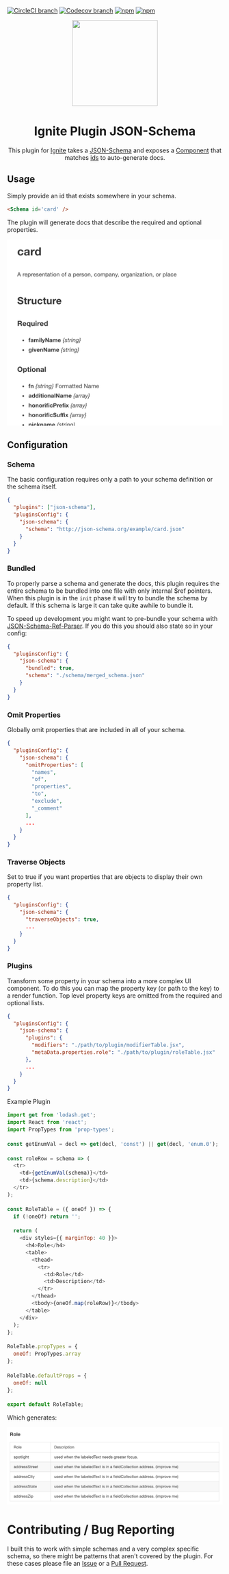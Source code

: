 [![CircleCI branch](https://img.shields.io/circleci/project/github/hipstersmoothie/ignite-plugin-json-schema/master.svg?style=for-the-badge)](https://circleci.com/gh/hipstersmoothie/ignite-plugin-json-schema/tree/master) [![Codecov branch](https://img.shields.io/codecov/c/github/hipstersmoothie/ignite-plugin-json-schema/master.svg?style=for-the-badge)](https://codecov.io/gh/hipstersmoothie/ignite-plugin-json-schema/branch/master) [![npm](https://img.shields.io/npm/v/ignite-plugin-json-schema.svg?style=for-the-badge)](https://www.npmjs.com/package/ignite-plugin-json-schema)
[![npm](https://img.shields.io/npm/dt/ignite-plugin-json-schema.svg?style=for-the-badge)](https://www.npmjs.com/package/ignite-plugin-json-schema)

<div align="center">
<img width="200" height="200"
      src="https://s3.amazonaws.com/pix.iemoji.com/images/emoji/apple/ios-11/256/fire.png">

  <h1>
    Ignite Plugin JSON-Schema
  </h1>
  <p>
This plugin for <a href="https://github.com/intuit/Ignite">Ignite</a> takes a <a href="http://json-schema.org/">JSON-Schema</a> and exposes a <a href="https://reactjs.org/docs/react-component.html">Component</a> that matches <a href="http://json-schema.org/latest/json-schema-core.html#id-keyword">ids</a> to auto-generate docs.</p>
</div>

## Usage

Simply provide an id that exists somewhere in your schema.

```html
<Schema id='card' />
```

The plugin will generate docs that describe the required and optional properties.

![Card Docs Example Image](https://raw.githubusercontent.com/hipstersmoothie/gitbook-plugin-json-schema/master/images/cardDocs.png)

## Configuration

### Schema

The basic configuration requires only a path to your schema definition or the schema itself.

```json
{
  "plugins": ["json-schema"],
  "pluginsConfig": {
    "json-schema": {
      "schema": "http://json-schema.org/example/card.json"
    }
  }
}
```

### Bundled

To properly parse a schema and generate the docs, this plugin requires the entire schema to be bundled into one file with only internal $ref pointers. When this plugin is in the `init` phase it will try to bundle the schema by default. If this schema is large it can take quite awhile to bundle it.

To speed up development you might want to pre-bundle your schema with [JSON-Schema-Ref-Parser](https://github.com/BigstickCarpet/json-schema-ref-parser). If you do this you should also state so in your config:

```json
{
  "pluginsConfig": {
    "json-schema": {
      "bundled": true,
      "schema": "./schema/merged_schema.json"
    }
  }
}
```

### Omit Properties

Globally omit properties that are included in all of your schema.

```json
{
  "pluginsConfig": {
    "json-schema": {
      "omitProperties": [
        "names",
        "of",
        "properties",
        "to",
        "exclude",
        "_comment"
      ],
      ...
    }
  }
}
```

### Traverse Objects

Set to true if you want properties that are objects to display their own property list.

```json
{
  "pluginsConfig": {
    "json-schema": {
      "traverseObjects": true,
      ...
    }
  }
}
```

### Plugins

Transform some property in your schema into a more complex UI component. To do this you can map the property key (or path to the key) to a render function. Top level property keys are omitted from the required and optional lists.

```json
{
  "pluginsConfig": {
    "json-schema": {
      "plugins": {
        "modifiers": "./path/to/plugin/modifierTable.jsx",
        "metaData.properties.role": "./path/to/plugin/roleTable.jsx"
      },
      ...
    }
  }
}
```

Example Plugin

```js
import get from 'lodash.get';
import React from 'react';
import PropTypes from 'prop-types';

const getEnumVal = decl => get(decl, 'const') || get(decl, 'enum.0');

const roleRow = schema => (
  <tr>
    <td>{getEnumVal(schema)}</td>
    <td>{schema.description}</td>
  </tr>
);

const RoleTable = ({ oneOf }) => {
  if (!oneOf) return '';

  return (
    <div styles={{ marginTop: 40 }}>
      <h4>Role</h4>
      <table>
        <thead>
          <tr>
            <td>Role</td>
            <td>Description</td>
          </tr>
        </thead>
        <tbody>{oneOf.map(roleRow)}</tbody>
      </table>
    </div>
  );
};

RoleTable.propTypes = {
  oneOf: PropTypes.array
};

RoleTable.defaultProps = {
  oneOf: null
};

export default RoleTable;
```

Which generates:

![Plugin Example](https://raw.githubusercontent.com/hipstersmoothie/gitbook-plugin-json-schema/master/images/pluginExample.png)

# Contributing / Bug Reporting

I built this to work with simple schemas and a very complex specific schema, so there might be patterns that aren't covered by the plugin. For these cases please file an [Issue](https://github.com/hipstersmoothie/ignite-plugin-json-schema/issues) or a [Pull Request](https://github.com/hipstersmoothie/ignite-plugin-json-schema/pulls).
